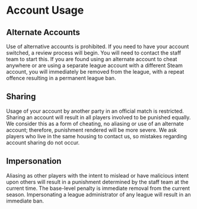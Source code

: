 # Account Usage

## Alternate Accounts
Use of alternative accounts is prohibited.
If you need to have your account switched, a review process will begin. You will need to contact the staff team to start this.
If you are found using an alternate account to cheat anywhere or are using a separate league account with a different Steam account, you will immediately be removed from the league, with a repeat offence resulting in a permanent league ban.

## Sharing
Usage of your account by another party in an official match is restricted. Sharing an account will result in all players involved to be punished equally. We consider this as a form of cheating, no aliasing or use of an alternate account; therefore, punishment rendered will be more severe. We ask players who live in the same housing to contact us, so mistakes regarding account sharing do not occur.

## Impersonation
Aliasing as other players with the intent to mislead or have malicious intent upon others will result in a punishment determined by the staff team at the current time. The base-level penalty is immediate removal from the current season. Impersonating a league administrator of any league will result in an immediate ban.